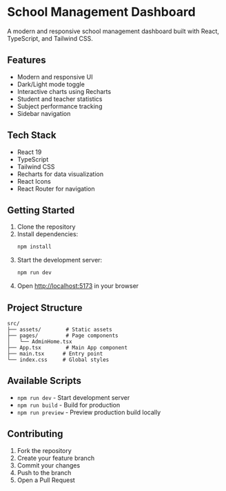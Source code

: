 # School Management Dashboard

A modern and responsive school management dashboard built with React, TypeScript, and Tailwind CSS.

## Features

- Modern and responsive UI
- Dark/Light mode toggle
- Interactive charts using Recharts
- Student and teacher statistics
- Subject performance tracking
- Sidebar navigation

## Tech Stack

- React 19
- TypeScript
- Tailwind CSS
- Recharts for data visualization
- React Icons
- React Router for navigation

## Getting Started

1. Clone the repository
2. Install dependencies:
   ```bash
   npm install
   ```
3. Start the development server:
   ```bash
   npm run dev
   ```
4. Open [http://localhost:5173](http://localhost:5173) in your browser

## Project Structure

```
src/
├── assets/        # Static assets
├── pages/         # Page components
│   └── AdminHome.tsx
├── App.tsx        # Main App component
├── main.tsx      # Entry point
└── index.css     # Global styles
```

## Available Scripts

- `npm run dev` - Start development server
- `npm run build` - Build for production
- `npm run preview` - Preview production build locally

## Contributing

1. Fork the repository
2. Create your feature branch
3. Commit your changes
4. Push to the branch
5. Open a Pull Request
